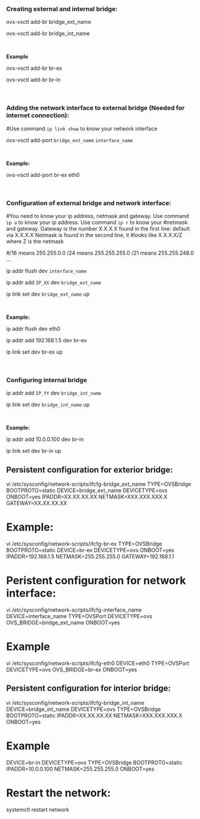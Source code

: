 ### **Creating external and internal bridge:**
ovs-vsctl add-br bridge_ext_name

ovs-vsctl add-br bridge_int_name

<br />

**Example**

ovs-vsctl add-br br-ex

ovs-vsctl add-br br-in
<br />
<br />
<br />

### **Adding the network interface to external bridge (Needed for internet connection):**

#Use command `ip link show` to know your network interface

ovs-vsctl add-port `bridge_ext_name` `interface_name`

<br />

**Example:**

ovs-vsctl add-port br-ex eth0
<br />
<br />
<br />

### Configuration of external bridge and network interface:
#You need to know your ip address, netmask and gateway. Use command `ip a` to know your ip address. Use command     `ip r` to know your  #netmask and gateway. Gateway is the number X.X.X.X found in the first line: default via X.X.X.X Netmask is found in the second line, it #looks like X.X.X.X/Z where Z is the netmask

#/16 means 255.255.0.0  /24 means 255.255.255.0  /21 means 255.255.248.0  ...

ip addr flush dev `interface_name`

ip addr add `IP_XX` dev `bridge_ext_name`

ip link set dev `bridge_ext_name` up

<br />

**Example:**

ip addr flush dev eth0

ip addr add 192.168.1.5 dev br-ex

ip link set dev br-ex up
<br />
<br />
<br />

### Configuring internal bridge

ip addr add `IP_YY` dev `bridge_int_name`

ip link set dev `bridge_int_name` up

<br />

**Example:**

ip addr add 10.0.0.100 dev br-in

ip link set dev br-in up



## Persistent configuration for exterior bridge:

vi /etc/sysconfig/network-scripts/ifcfg-bridge_ext_name
TYPE=OVSBridge
BOOTPROTO=static
DEVICE=bridge_ext_name
DEVICETYPE=ovs
ONBOOT=yes
IPADDR=XX.XX.XX.XX
NETMASK=XXX.XXX.XXX.X
GATEWAY=XX.XX.XX.XX

# Example:

vi /etc/sysconfig/network-scripts/ifcfg-br-ex
TYPE=OVSBridge
BOOTPROTO=static
DEVICE=br-ex
DEVICETYPE=ovs
ONBOOT=yes
IPADDR=192.168.1.5
NETMASK=255.255.255.0
GATEWAY=192.168.1.1


# Peristent configuration for network interface:

vi /etc/sysconfig/network-scripts/ifcfg-interface_name
DEVICE=interface_name
TYPE=OVSPort
DEVICETYPE=ovs
OVS_BRIDGE=bridge_ext_name
ONBOOT=yes

# Example

vi /etc/sysconfig/network-scripts/ifcfg-eth0
DEVICE=eth0
TYPE=OVSPort
DEVICETYPE=ovs
OVS_BRIDGE=br-ex
ONBOOT=yes


## Persistent configuration for interior bridge:

vi /etc/sysconfig/network-scripts/ifcfg-bridge_int_name
DEVICE=bridge_int_name
DEVICETYPE=ovs
TYPE=OVSBridge
BOOTPROTO=static
IPADDR=XX.XX.XX.XX
NETMASK=XXX.XXX.XXX.X
ONBOOT=yes

# Example

DEVICE=br-in
DEVICETYPE=ovs
TYPE=OVSBridge
BOOTPROTO=static
IPADDR=10.0.0.100
NETMASK=255.255.255.0
ONBOOT=yes



# Restart the network:

systemctl restart network
